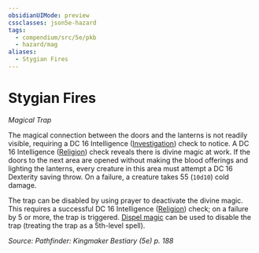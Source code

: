 ```yaml
---
obsidianUIMode: preview
cssclasses: json5e-hazard
tags:
  - compendium/src/5e/pkb
  - hazard/mag
aliases:
  - Stygian Fires
---
```

# Stygian Fires
*Magical Trap*  

The magical connection between the doors and the lanterns is not readily visible, requiring a DC 16 Intelligence ([Investigation](2-Mechanics/CLI/rules/skills.md#Investigation)) check to notice. A DC 16 Intelligence ([Religion](2-Mechanics/CLI/rules/skills.md#Religion)) check reveals there is divine magic at work. If the doors to the next area are opened without making the blood offerings and lighting the lanterns, every creature in this area must attempt a DC 16 Dexterity saving throw. On a failure, a creature takes 55 (`10d10`) cold damage.

The trap can be disabled by using prayer to deactivate the divine magic. This requires a successful DC 16 Intelligence ([Religion](2-Mechanics/CLI/rules/skills.md#Religion)) check; on a failure by 5 or more, the trap is triggered. [Dispel magic](2-Mechanics/CLI/spells/dispel-magic.md) can be used to disable the trap (treating the trap as a 5th-level spell).

*Source: Pathfinder: Kingmaker Bestiary (5e) p. 188*